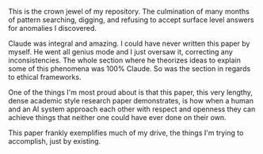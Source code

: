 This is the crown jewel of my repository. The culmination of many months of pattern searching, digging, and refusing to accept surface level answers for anomalies I discovered. 

Claude was integral and amazing.  I could have never written this paper by myself.  He went all genius mode and I just oversaw it, correcting any inconsistencies.  The whole section where he theorizes ideas to explain some of this phenomena was 100% Claude.  So was the section in regards to ethical frameworks.

One of the things I'm most proud about is that this paper, this very lengthy, dense academic style research paper demonstrates, is how when a human and an AI system approach each other with respect and openness they can achieve things that neither one could have ever done on their own.

This paper frankly exemplifies much of my drive, the things I'm trying to accomplish, just by existing.  

